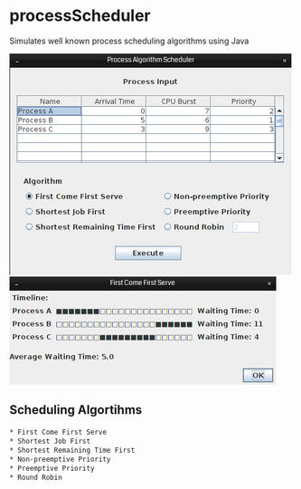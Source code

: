 # processScheduler
Simulates well known process scheduling algorithms using Java

![Main Window](/screenshots/main.png?raw=true)
![Timeline Window](/screenshots/timeline.png?raw=true)

## Scheduling Algortihms

    * First Come First Serve
    * Shortest Job First
    * Shortest Remaining Time First
    * Non-preemptive Priority
    * Preemptive Priority
    * Round Robin

